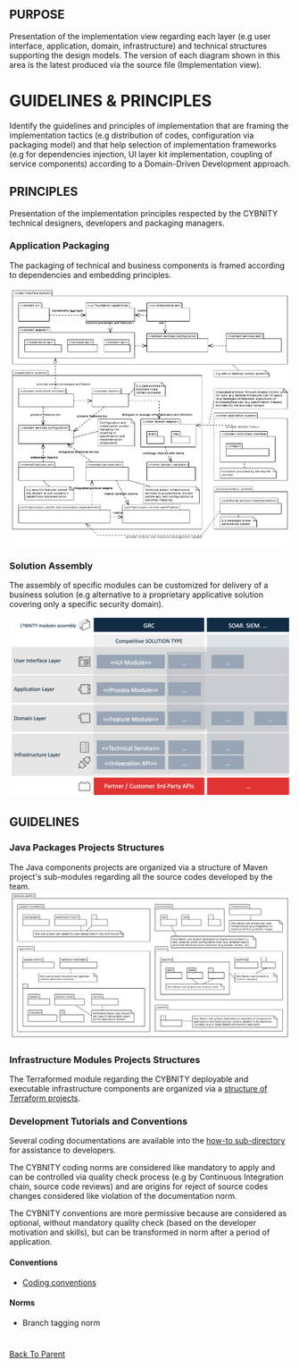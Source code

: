 ## PURPOSE
Presentation of the implementation view regarding each layer (e.g user interface, application, domain, infrastructure) and technical structures supporting the design models.
The version of each diagram shown in this area is the latest produced via the source file (Implementation view).

# GUIDELINES & PRINCIPLES
Identify the guidelines and principles of implementation that are framing the implementation tactics (e.g distribution of codes, configuration via packaging model) and that help selection of implementation frameworks (e.g for dependencies injection, UI layer kit implementation, coupling of service components) according to a Domain-Driven Development approach.

## PRINCIPLES
Presentation of the implementation principles respected by the CYBNITY technical designers, developers and packaging managers.

### Application Packaging
The packaging of technical and business components is framed according to dependencies and embedding principles.

![image](Application_system_packaging_principle.PNG)

### Solution Assembly
The assembly of specific modules can be customized for delivery of a business solution (e.g alternative to a proprietary applicative solution covering only a specific security domain).

![image](security_solution_oriented_architecture.png)

## GUIDELINES

### Java Packages Projects Structures
The Java components projects are organized via a structure of Maven project's sub-modules regarding all the source codes developed by the team.
![image](Implementation_projects_structure.PNG)

### Infrastructure Modules Projects Structures
The Terraformed module regarding the CYBNITY deployable and executable infrastructure components are organized via a [structure of Terraform projects](../../implementations-line/systems/README.md).

### Development Tutorials and Conventions
Several coding documentations are available into the [how-to sub-directory](how-to) for assistance to developers.

The CYBNITY coding norms are considered like mandatory to apply and can be controlled via quality check process (e.g by Continuous Integration chain, source code reviews) and are origins for reject of source codes changes considered like violation of the documentation norm.

The CYBNITY conventions are more permissive because are considered as optional, without mandatory quality check (based on the developer motivation and skills), but can be transformed in norm after a period of application.
#### Conventions
- [Coding conventions](how-to/coding-conventions.md)
#### Norms
- Branch tagging norm

#
[Back To Parent](../)
